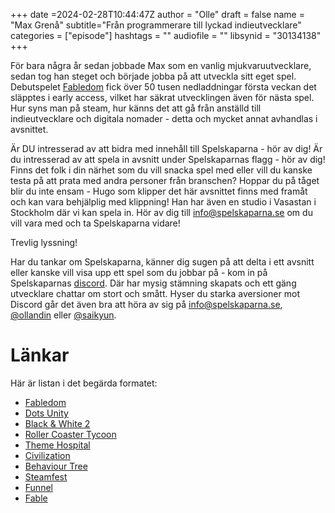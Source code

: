 +++
date =2024-02-28T10:44:47Z
author = "Olle"
draft = false 
name = "Max Grenå"
subtitle="Från programmerare till lyckad indieutvecklare"
categories = ["episode"]
hashtags = ""
audiofile = ""
libsynid = "30134138"
+++

För bara några år sedan jobbade Max som en vanlig mjukvaruutvecklare, sedan tog han steget och började jobba på att utveckla sitt eget spel. Debutspelet [Fabledom](https://www.youtube.com/watch?v=4hq7-ahKt8E) fick över 50 tusen nedladdningar första veckan det släpptes i early access, vilket har säkrat utvecklingen även för nästa spel. Hur syns man på steam, hur känns det att gå från anställd till indieutvecklare och digitala nomader - detta och mycket annat avhandlas i avsnittet. 

Är DU intresserad av att bidra med innehåll till Spelskaparna - hör av dig! Är du intresserad av att spela in avsnitt under Spelskaparnas flagg - hör av dig! Finns det folk i din närhet som du vill snacka spel med eller vill du kanske testa på att prata med andra personer från branschen? Hoppar du på tåget blir du inte ensam - Hugo som klipper det här avsnittet finns med framåt och kan vara behjälplig med klippning! Han har även en studio i Vasastan i Stockholm där vi kan spela in. Hör av dig till info@spelskaparna.se om du vill vara med och ta Spelskaparna vidare! 

Trevlig lyssning!

Har du tankar om Spelskaparna, känner dig sugen på att delta i ett avsnitt eller kanske vill visa upp ett spel som du jobbar på - kom in på Spelskaparnas [discord](https://discord.gg/hBHEXss). Där har mysig stämning skapats och ett gäng utvecklare chattar om stort och smått. Hyser du starka aversioner mot Discord går det även bra att höra av sig på info@spelskaparna.se, [@ollandin](https://twitter.com/ollelandin) eller [@saikyun](https://twitter.com/Saikyun).

# Länkar
Här är listan i det begärda formatet:
* [Fabledom](https://www.youtube.com/watch?v=4hq7-ahKt8E)
* [Dots Unity](https://unity.com/dots)
* [Black & White 2](https://en.wikipedia.org/wiki/Black_%26_White_2)
* [Roller Coaster Tycoon](https://en.wikipedia.org/wiki/RollerCoaster_Tycoon)
* [Theme Hospital](https://en.wikipedia.org/wiki/Theme_Hospital)
* [Civilization](https://en.wikipedia.org/wiki/Civilization_(series))
* [Behaviour Tree](https://en.wikipedia.org/wiki/Behavior_tree_(artificial_intelligence,_robotics_and_control))
* [Steamfest](https://store.steampowered.com/sale/nextfest)
* [Funnel](https://en.wikipedia.org/wiki/Purchase_funnel)
* [Fable](https://en.wikipedia.org/wiki/Fable_(video_game_series))
